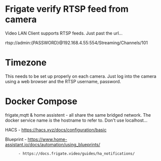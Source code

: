 # Frigate verify RTSP feed from camera

Video LAN Client supports RTSP feeds.  Just past the url...

rtsp://admin:{PASSWORD}@192.168.4.55:554/Streaming/Channels/101

# Timezone
This needs to be set up properly on each camera. Just log into the camera using a web browser and the
RTSP username, password.

# Docker Compose

frigate,mqtt & home assistent - all share the same bridged network.
The docker service name *is* the hostname to refer to. Don't use localhost...

HACS - https://hacs.xyz/docs/configuration/basic

Blueprint - https://www.home-assistant.io/docs/automation/using_blueprints/

          - https://docs.frigate.video/guides/ha_notifications/
